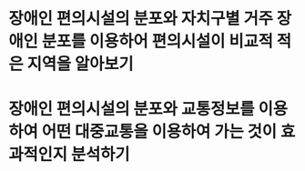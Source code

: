 # 장애인 편의시설의 분포와 자치구별 거주 장애인 분포를 이용하어 편의시설이 비교적 적은 지역을 알아보기
# 장애인 편의시설의 분포와 교통정보를 이용하여 어떤 대중교통을 이용하여 가는 것이 효과적인지 분석하기
# 
